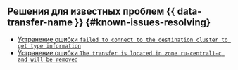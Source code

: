 ## Решения для известных проблем {{ data-transfer-name }} {#known-issues-resolving}

* [Устранение ошибки `failed to connect to the destination cluster to get type information`](failed-to-connect-to-the-destination-cluster-to-get-type-information.md)
* [Устранение ошибки `The transfer is located in zone ru-central1-c and will be removed`](error-the-transfer-is-located-in-zone-ru-central1-c-and-will-be-removed.md)